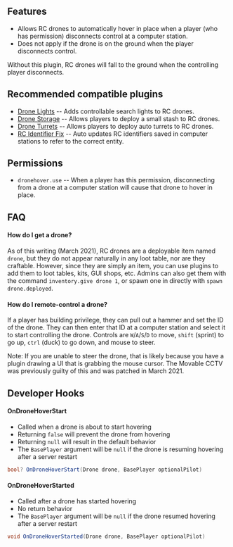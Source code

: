 ## Features

- Allows RC drones to automatically hover in place when a player (who has permission) disconnects control at a computer station.
- Does not apply if the drone is on the ground when the player disconnects control.

Without this plugin, RC drones will fall to the ground when the controlling player disconnects.

## Recommended compatible plugins

- [Drone Lights](https://umod.org/plugins/drone-lights) -- Adds controllable search lights to RC drones.
- [Drone Storage](https://umod.org/plugins/drone-storage) -- Allows players to deploy a small stash to RC drones.
- [Drone Turrets](https://umod.org/plugins/drone-turrets) -- Allows players to deploy auto turrets to RC drones.
- [RC Identifier Fix](https://umod.org/plugins/rc-identifier-fix) -- Auto updates RC identifiers saved in computer stations to refer to the correct entity.

## Permissions

- `dronehover.use` -- When a player has this permission, disconnecting from a drone at a computer station will cause that drone to hover in place.

## FAQ

#### How do I get a drone?

As of this writing (March 2021), RC drones are a deployable item named `drone`, but they do not appear naturally in any loot table, nor are they craftable. However, since they are simply an item, you can use plugins to add them to loot tables, kits, GUI shops, etc. Admins can also get them with the command `inventory.give drone 1`, or spawn one in directly with `spawn drone.deployed`.

#### How do I remote-control a drone?

If a player has building privilege, they can pull out a hammer and set the ID of the drone. They can then enter that ID at a computer station and select it to start controlling the drone. Controls are `W`/`A`/`S`/`D` to move, `shift` (sprint) to go up, `ctrl` (duck) to go down, and mouse to steer.

Note: If you are unable to steer the drone, that is likely because you have a plugin drawing a UI that is grabbing the mouse cursor. The Movable CCTV was previously guilty of this and was patched in March 2021.

## Developer Hooks

#### OnDroneHoverStart

- Called when a drone is about to start hovering
- Returning `false` will prevent the drone from hovering
- Returning `null` will result in the default behavior
- The `BasePlayer` argument will be `null` if the drone is resuming hovering after a server restart

```csharp
bool? OnDroneHoverStart(Drone drone, BasePlayer optionalPilot)
```

#### OnDroneHoverStarted

- Called after a drone has started hovering
- No return behavior
- The `BasePlayer` argument will be `null` if the drone resumed hovering after a server restart

```csharp
void OnDroneHoverStarted(Drone drone, BasePlayer optionalPilot)
```
